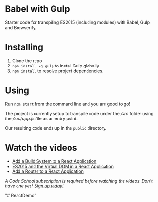 # Babel with Gulp

Starter code for transpiling ES2015 (including modules) with Babel, Gulp and Browserify.


# Installing

1. Clone the repo
2. `npm install -g gulp` to install Gulp globally.
3. `npm install` to resolve project dependencies.

# Using

Run `npm start` from the command line and you are good to go!

The project is currently setup to transpile code under the _/src_ folder using the _/src/app.js_ file as an entry point.

Our resulting code ends up in the `public` directory.

# Watch the videos
- [Add a Build System to a React Application](https://www.codeschool.com/screencasts/add-a-build-system-to-a-react-application)
- [ES2015 and the Virtual DOM in a React Application](https://www.codeschool.com/screencasts/es2015-and-the-virtual-dom-in-a-react-application)
- [Add a Router to a React Application](https://www.codeschool.com/screencasts/add-a-router-to-a-react-application)

_A Code School subscription is required before watching the videos. Don't have one yet? [Sign up today!](https://www.codeschool.com/pricing)_

"# ReactDemo" 
